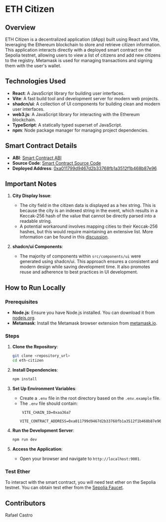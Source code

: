 # ETH Citizen

## Overview

ETH Citizen is a decentralized application (dApp) built using React and Vite, leveraging the Ethereum blockchain to store and retrieve citizen information. This application interacts directly with a deployed smart contract on the Sepolia testnet, allowing users to view a list of citizens and add new citizens to the registry. Metamask is used for managing transactions and signing them with the user's wallet.

## Technologies Used

- **React**: A JavaScript library for building user interfaces.
- **Vite**: A fast build tool and development server for modern web projects.
- **shadcn/ui**: A collection of UI components for building clean and modern user interfaces.
- **web3.js**: A JavaScript library for interacting with the Ethereum blockchain.
- **TypeScript**: A statically typed superset of JavaScript.
- **npm**: Node package manager for managing project dependencies.

## Smart Contract Details

- **ABI**: [Smart Contract ABI](https://gist.github.com/IhorYermakovSecurrency/6b246d769154b145d730b98b5b61e883)
- **Source Code**: [Smart Contract Source Code](https://gist.github.com/IhorYermakovSecurrency/651202f46b90be531e95bca2b41d7571)
- **Deployed Address**: [0xa011799d9467d2b33768fb1a3512f1b468b87e96](https://sepolia.etherscan.io/address/0xa011799d9467d2b33768fb1a3512f1b468b87e96)

## Important Notes

1. **City Display Issue**:

   - The city field in the citizen data is displayed as a hex string. This is because the city is an indexed string in the event, which results in a Keccak-256 hash of the value that cannot be directly parsed into a readable string.
   - A potential workaround involves mapping cities to their Keccak-256 hashes, but this would require maintaining an extensive list. More information can be found in this [discussion](https://github.com/ethers-io/ethers.js/discussions/2171#discussioncomment-1481119).

2. **shadcn/ui Components**:
   - The majority of components within `src/components/ui` were generated using shadcn/ui. This approach ensures a consistent and modern design while saving development time. It also promotes reuse and adherence to best practices in UI development.

## How to Run Locally

### Prerequisites

- **Node.js**: Ensure you have Node.js installed. You can download it from [nodejs.org](https://nodejs.org/).
- **Metamask**: Install the Metamask browser extension from [metamask.io](https://metamask.io/).

### Steps

1. **Clone the Repository**:

   ```sh
   git clone <repository_url>
   cd eth-citizen
   ```

2. **Install Dependencies**:

   ```sh
   npm install
   ```

3. **Set Up Environment Variables**:

   - Create a `.env` file in the root directory based on the `.env.example` file.
   - The `.env` file should contain:
     ```
      VITE_CHAIN_ID=0xaa36a7
      VITE_CONTRACT_ADDRESS=0xa011799d9467d2b33768fb1a3512f1b468b87e96
     ```

4. **Run the Development Server**:

   ```sh
   npm run dev
   ```

5. **Access the Application**:
   - Open your browser and navigate to `http://localhost:9001`.

### Test Ether

To interact with the smart contract, you will need test ether on the Sepolia testnet. You can obtain test ether from the [Sepolia Faucet](https://sepoliafaucet.net/).

## Contributors

Rafael Castro
